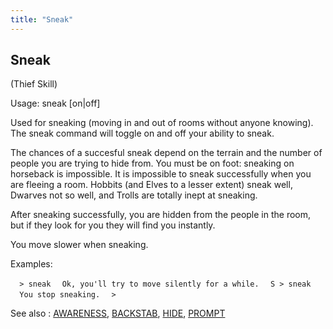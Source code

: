 ```yaml
---
title: "Sneak"
---
```


## Sneak

(Thief Skill)

Usage: sneak \[on\|off\]

Used for sneaking (moving in and out of rooms without anyone knowing).
The sneak command will toggle on and off your ability to sneak.

The chances of a succesful sneak depend on the terrain and the number of
people you are trying to hide from. You must be on foot: sneaking on
horseback is impossible. It is impossible to sneak successfully when you
are fleeing a room. Hobbits (and Elves to a lesser extent) sneak well,
Dwarves not so well, and Trolls are totally inept at sneaking.

After sneaking successfully, you are hidden from the people in the room,
but if they look for you they will find you instantly.

You move slower when sneaking.

Examples:

`  > sneak`
`  Ok, you'll try to move silently for a while.`
`  S > sneak`
`  You stop sneaking.`
`  >`

See also : [AWARENESS](AWARENESS "wikilink"),
[BACKSTAB](BACKSTAB "wikilink"), [HIDE](HIDE "wikilink"),
[PROMPT](PROMPT "wikilink")